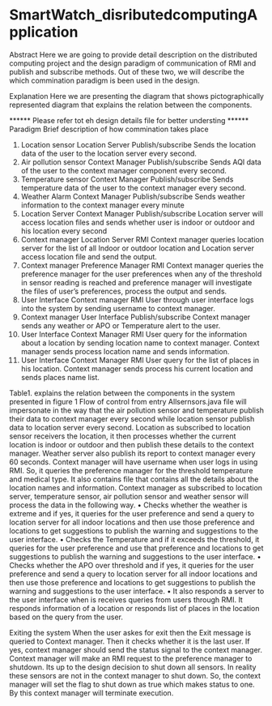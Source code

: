 # SmartWatch_disributedcomputingApplication

Abstract
Here we are going to provide detail description on the distributed computing project and the design paradigm of communication of RMI and publish and subscribe methods. Out of these two, we will describe the which commination paradigm is been used in the design.

Explanation 
Here we are presenting the diagram that shows pictographically represented diagram that explains the relation between the components.
   
****** Please refer tot eh design details file for better understing ******  
Paradigm	Brief description of how commination takes place
1.	Location sensor	Location Server	Publish/subscribe	Sends the location data of the user to the location server every second. 
2.	Air pollution sensor	Context Manager	Publish/subscribe	Sends AQI data of the user to the context manager component every second.
3.	Temperature sensor	Context Manager	Publish/subscribe	Sends temperature data of the user to the context manager every second. 
4.	Weather Alarm	Context Manager	Publish/subscribe	Sends weather information to the context manager every minute
5.	Location Server	Context Manager	Publish/subscribe	Location server will access location files and sends whether user is indoor or outdoor and his location every second
6.	Context manager	Location Server	RMI	Context manager queries location server for the list of all Indoor or outdoor location and Location server access location file and send the output.
7.	Context manager	Preference Manager	RMI	Context manager queries the preference manager for the user preferences when any of the threshold in sensor reading is reached and preference manager will investigate the files of user’s preferences, process the output and sends.
8.	User Interface	Context manager	RMI	User through user interface logs into the system by sending username to context manager.
9.	Context manager	User Interface	Publish/subscribe	Context manager sends any weather or APO or Temperature alert to the user.
10.	User Interface	Context Manager	RMI	User query for the information about a location by sending location name to context manager. Context manager sends process location name and sends information. 
11.	User Interface	Context Manager	RMI	User query for the list of places in his location. Context manager sends process his current location and sends places name list.

Table1. explains the relation between the components in the system presented in figure 1
Flow of control from entry 
Allsernsors.java file will impersonate in the way that the air pollution sensor and temperature publish their data to context manager every second while location sensor publish data to location server every second. Location as subscribed to location sensor receivers the location, it then processes whether the current location is indoor or outdoor and then publish these details to the context manager. Weather server also publish its report to context manager every 60 seconds.
Context manager will have username when user logs in using RMI. So, it queries the preference manager for the threshold temperature and medical type. It also contains file that contains all the details about the location names and information. Context manager as subscribed to location server, temperature sensor, air pollution sensor and weather sensor will process the data in the following way.
•	Checks whether the weather is extreme and if yes, it queries for the user preference and send a query to location server for all indoor locations and then use those preference and locations to get suggestions to publish the warning and suggestions to the user interface.
•	Checks the Temperature and if it exceeds the threshold, it queries for the user preference and use that preference and locations to get suggestions to publish the warning and suggestions to the user interface.
•	Checks whether the APO over threshold and if yes, it queries for the user preference and send a query to location server for all indoor locations and then use those preference and locations to get suggestions to publish the warning and suggestions to the user interface.
•	It also responds a server to the user interface when is receives queries from users through RMI. It responds information of a location or responds list of places in the location based on the query from the user. 

Exiting the system
When the user askes for exit then the Exit message is queried to Context manager. Then it checks whether it is the last user. If yes, context manager should send the status signal to the context manager. Context manager will make an RMI request to the preference manager to shutdown.  Its up to the design decision to shut down all sensors. In reality these sensors are not in the context manager to shut down. So, the context manager will set the flag to shut down as true which makes status to one. By this context manager will terminate execution. 
